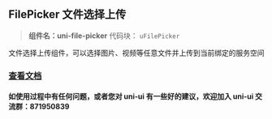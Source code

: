 ## FilePicker 文件选择上传

> **组件名：uni-file-picker**
> 代码块： `uFilePicker`

文件选择上传组件，可以选择图片、视频等任意文件并上传到当前绑定的服务空间

### [查看文档](https://uniapp.dcloud.io/component/uniui/uni-file-picker)

#### 如使用过程中有任何问题，或者您对 uni-ui 有一些好的建议，欢迎加入 uni-ui 交流群：871950839
